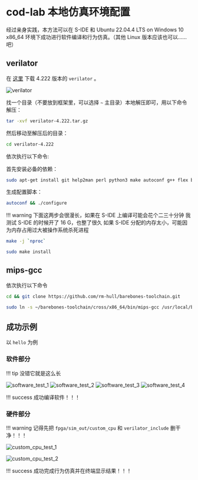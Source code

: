 # cod-lab 本地仿真环境配置

经过亲身实践，本方法可以在 S-IDE 和 Ubuntu 22.04.4 LTS on Windows 10 x86_64 环境下成功进行软件编译和行为仿真。（其他 Linux 版本应该也可以......吧）

## verilator

在 [这里](https://github.com/verilator/verilator/releases/tag/v4.222) 下载 4.222 版本的 `verilator` 。

![verilator](assets/verilator.png)

找一个目录（不要放到框架里，可以选择 `~` 主目录）本地解压即可，用以下命令解压：

```bash
tar -xvf verilator-4.222.tar.gz
```

然后移动至解压后的目录：

 ```bash
 cd verilator-4.222
 ```

依次执行以下命令:

首先安装必备的依赖：

```bash
sudo apt-get install git help2man perl python3 make autoconf g++ flex bison ccache libgoogle-perftools-dev numactl perl-doc
 ```

生成配置脚本：

```bash
autoconf && ./configure
```

!!! warning
    下面这两步会很漫长，如果在 S-IDE 上编译可能会花个二三十分钟
    我测试 S-IDE 的时候开了 16 G，也整了很久
    如果 S-IDE 分配的内存太小，可能因为内存占用过大被操作系统杀死进程

```bash
make -j `nproc`
```

```bash
sudo make install
```

## mips-gcc

依次执行以下命令

```bash
cd && git clone https://github.com/rm-hull/barebones-toolchain.git
```

```bash
sudo ln -s ~/barebones-toolchain/cross/x86_64/bin/mips-gcc /usr/local/bin/mips-gcc
```

## 成功示例

以 `hello` 为例

### 软件部分

!!! tip
    没错它就是这么长

![software_test_1](assets/software_test_1.png)
![software_test_2](assets/software_test_2.png)
![software_test_3](assets/software_test_3.png)
![software_test_4](assets/software_test_4.png)

!!! success
    成功编译软件！！！

### 硬件部分

!!! warning
    记得先把 `fpga/sim_out/custom_cpu` 和 `verilator_include` 删干净！！！

![custom_cpu_test_1](assets/custom_cpu_test_1.png)

![custom_cpu_test_2](assets/custom_cpu_test_2.png)

!!! success
    成功完成行为仿真并在终端显示结果！！！
